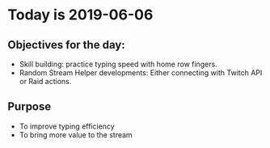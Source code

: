 # Today is 2019-06-06

## Objectives for the day:

- Skill building: practice typing speed with home row fingers.
- Random Stream Helper developments: Either connecting with Twitch API or Raid actions.

## Purpose

- To improve typing efficiency
- To bring more value to the stream
